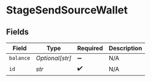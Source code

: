 # StageSendSourceWallet


## Fields

| Field              | Type               | Required           | Description        |
| ------------------ | ------------------ | ------------------ | ------------------ |
| `balance`          | *Optional[str]*    | :heavy_minus_sign: | N/A                |
| `id`               | *str*              | :heavy_check_mark: | N/A                |